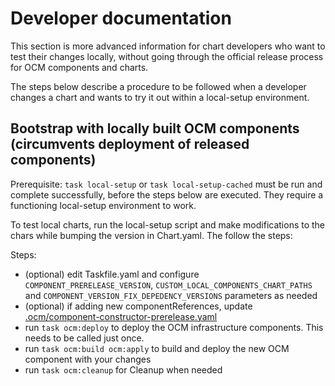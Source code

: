 # Developer documentation

This section is more advanced information for chart developers who want to test their changes locally, without going through the official release process for OCM components and charts.

The steps below describe a procedure to be followed when a developer changes a chart and wants to try it out within a local-setup environment.

## Bootstrap with locally built OCM components (circumvents deployment of released components)

Prerequisite: `task local-setup` or `task local-setup-cached` must be run and complete successfully, before the steps below are executed. They require a functioning local-setup environment to work.

To test local charts, run the local-setup script and make modifications to the chars while bumping the version in Chart.yaml. The follow the steps:

Steps:

- (optional) edit Taskfile.yaml and configure `COMPONENT_PRERELEASE_VERSION`, `CUSTOM_LOCAL_COMPONENTS_CHART_PATHS` and `COMPONENT_VERSION_FIX_DEPEDENCY_VERSIONS` parameters as needed
- (optional) if adding new componentReferences, update [.ocm/component-constructor-prerelease.yaml](.ocm/component-constructor-prerelease.yaml)
- run `task ocm:deploy` to deploy the OCM infrastructure components. This needs to be called just once.
- run `task ocm:build ocm:apply` to build and deploy the new OCM component with your changes
- run `task ocm:cleanup` for Cleanup when needed